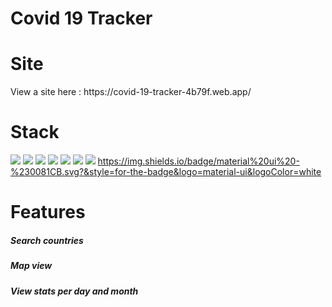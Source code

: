 
# Covid 19 Tracker

# Site
<p>View a site here : https://covid-19-tracker-4b79f.web.app/ </p>



# Stack
<img src = "https://img.shields.io/badge/-HTML5-E34F26?style=flat&logo=html5&logoColor=white"> <img src = "https://img.shields.io/badge/-CSS3-1572B6?style=flat&logo=css3&logoColor=white">
<img src="https://img.shields.io/badge/-JavaScript-eed718?style=flat&logo=javascript&logoColor=ffffff">
<img src="https://img.shields.io/badge/-React-000000?style=flat&logo=react&logoColor=00c8ff">
<img src="http://img.shields.io/badge/-Git-F1502F?style=flat&logo=git&logoColor=FFFFFF">
<img src="http://img.shields.io/badge/-Github-000000?style=flat&logo=github&logoColor=FFFFFF">
<img src="http://img.shields.io/badge/-VS%20Code-007ACC?style=flat&logo=visual%20studio%20code&logoColor=white">
https://img.shields.io/badge/material%20ui%20-%230081CB.svg?&style=for-the-badge&logo=material-ui&logoColor=white



# Features
<h5>Search countries</h5>
<h5>Map view</h5>
<h5>View stats per day and month</h5>




